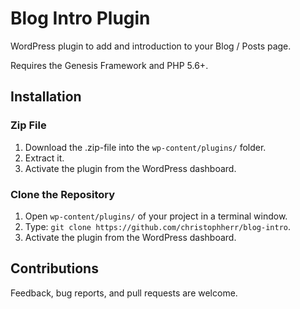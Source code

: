 # Blog Intro Plugin

WordPress plugin to add and introduction to your Blog / Posts page.

Requires the Genesis Framework and PHP 5.6+.

## Installation

### Zip File
1. Download the .zip-file into the `wp-content/plugins/` folder.
2. Extract it.
3. Activate the plugin from the WordPress dashboard.

### Clone the Repository
1. Open `wp-content/plugins/` of your project in a terminal window.
2. Type: `git clone https://github.com/christophherr/blog-intro`.
3. Activate the plugin from the WordPress dashboard.

## Contributions

Feedback, bug reports, and pull requests are welcome.
